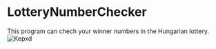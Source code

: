 # LotteryNumberChecker
This program can chech your winner numbers in the Hungarian lottery. 
![Kepxd](http://web.unideb.hu/zsolt.berecz/lotto.png)
